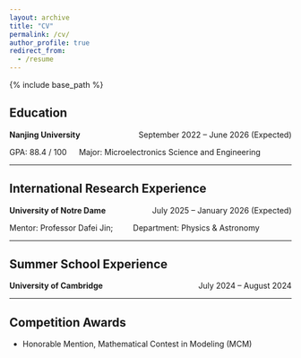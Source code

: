 ```yaml
---
layout: archive
title: "CV"
permalink: /cv/
author_profile: true
redirect_from:
  - /resume
---
```


{% include base_path %}
## Education

**Nanjing University**<span style="float: right;">      &emsp;&emsp;&emsp; September 2022 – June 2026 (Expected)</span>  


GPA: 88.4 / 100 &emsp; Major: Microelectronics Science and Engineering

---

## International Research Experience

**University of Notre Dame**<span style="float: right;">    &emsp;&emsp;   July 2025 – January 2026 (Expected)</span>  


Mentor: Professor Dafei Jin; &emsp;&emsp; Department: Physics & Astronomy

---

## Summer School Experience

**University of Cambridge**<span style="float: right;">      &emsp;&emsp;&emsp;&emsp;&emsp;&emsp; &emsp; July 2024 – August 2024</span>

---

## Competition Awards

- Honorable Mention, Mathematical Contest in Modeling (MCM)

